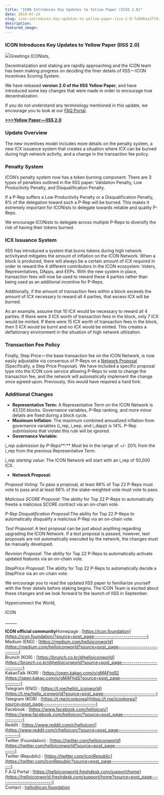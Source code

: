 ```yaml
---
title: "ICON Introduces Key Updates to Yellow Paper (IISS 2.0)"
date: 2019-07-24
slug: icon-introduces-key-updates-to-yellow-paper-iiss-2-0-fa008aa3f15d
description:
featured_image:
---
```


### ICON Introduces Key Updates to Yellow Paper (IISS 2.0)

![](https://cdn-images-1.medium.com/max/800/1*jNA72c3gIRXqsSxGud5B5A.png)Greetings ICONists,

Decentralization and staking are rapidly approaching and the ICON team has been making progress on deciding the finer details of IISS — ICON Incentives Scoring System.

We have released **version 2.0 of the IISS Yellow Paper**, and have introduced some key changes that were made in order to encourage true decentralization.

If you do not understand any terminology mentioned in this update, we encourage you to look at our [FAQ Portal](https://helloiconworld.freshdesk.com/).

[**>>>Yellow Paper — IISS 2.0**](https://m.icon.foundation/download/IISS_Paper_v2.0_EN.pdf)

### Update Overview

The new incentives model includes more details on the penalty system, a new ICX issuance system that creates a situation where ICX can be burned during high network activity, and a change in the transaction fee policy.

### Penalty System

ICON’s penalty system now has a token burning component. There are 3 types of penalties outlined in the IISS paper: Validation Penalty, Low Productivity Penalty, and Disqualification Penalty.

If a P-Rep suffers a Low Productivity Penalty or a Disqualification Penalty, 6% of the delegation toward such a P-Rep will be burned. This makes it extremely important for ICONists to delegate towards reliable and quality P-Reps.

We encourage ICONists to delegate across multiple P-Reps to diversify the risk of having their tokens burned.

### ICX Issuance System

IISS has introduced a system that burns tokens during high network activityand mitigates the amount of inflation on the ICON Network. When a block is produced, there will always be a certain amount of ICX required in order to reward the 4 different contributors in the ICON ecosystem: Voters, Representatives, DApps, and EEPs. With the new system in place, transaction fees will now be used to reward these 4 parties rather than being used as an additional incentive for P-Reps.

Additionally, if the amount of transaction fees within a block exceeds the amount of ICX necessary to reward all 4 parties, that excess ICX will be burned.

As an example, assume that 10 ICX would be necessary to reward all 4 parties. If there were 3 ICX worth of transaction fees in the block, only 7 ICX would be minted. If there were 15 ICX worth of transaction fees in the block, then 5 ICX would be burnt and no ICX would be minted. This creates a deflationary environment in the situation of high network utilization.

### Transaction Fee Policy

Finally, Step Price — the base transaction fee on the ICON Network, is now easily adjustable via consensus of P-Reps on a [Network Proposal](https://helloiconworld.freshdesk.com/a/solutions/articles/35000132164-network-proposal) (Specifically, a Step Price Proposal). We have included a specific proposal type into the ICON core service allowing P-Reps to vote to change the transaction fee, and the network will automatically implement the change once agreed upon. Previously, this would have required a hard fork.

### Additional Changes

* **Representative Term:** A Representative Term on the ICON Network is 43,120 blocks. Governance variables, P-Rep ranking, and more minor details are fixed during a block cycle.
* **Maximum Inflation**: The maximum combined annualized inflation from governance variables (i\_rep, i\_eep, and i\_dapp) is 14%. P-Rep submissions that violate this rule will be ignored.
* **Governance Variable:**

*i\_rep submission by P-Reps***:** Must be in the range of +/- 20% from the i\_rep from the previous Representative Term.

*i\_rep starting value*: The ICON Network will start with an i\_rep of 50,000 ICX.

* **Network Proposal:**

*Proposal Voting*: To pass a proposal, at least 66% of Top 22 P-Reps must vote to pass and at least 66% of the stake-weighted vote must vote to pass.

*Malicious SCORE Proposal:* The ability for Top 22 P-Reps to automatically freeze a malicious SCORE contract via an on-chain vote.

*P-Rep Disqualification Proposal*:The ability for Top 22 P-Reps to automatically disqualify a malicious P-Rep via an on-chain vote.

*Text Proposal*: A text proposal can be just about anything regarding upgrading the ICON Network. If a text proposal is passed, however, text proposals are not automatically executed by the network, the changes must be manually developed.

*Revision Proposal:* The ability for Top 22 P-Reps to automatically activate updated features via an on-chain vote.

*StepPrice Proposal*: The ability for Top 22 P-Reps to automatically decide a StepPrice via an on-chain vote.

We encourage you to read the updated IISS paper to familiarize yourself with the finer details before staking begins. The ICON Team is excited about these changes and we look forward to the launch of IISS in September.

Hyperconnect the World,

ICON

\_\_\_\_\_\_

**ICON official community**Homepage : [https://icon.foundation](https://icon.foundation/?source=post_page---------------------------)  
Medium (ENG) : [https://medium.com/helloiconworld](https://medium.com/helloiconworld?source=post_page---------------------------)  
Brunch (KOR) : [https://brunch.co.kr/@helloiconworld](https://brunch.co.kr/@helloiconworld?source=post_page---------------------------)  
KakaoTalk (KOR) : [https://open.kakao.com/o/gMAFhdS](https://open.kakao.com/o/gMAFhdS?source=post_page---------------------------)  
Telegram (ENG) : [https://t.me/hello\_iconworld](https://t.me/hello_iconworld?source=post_page---------------------------)  
Telegram (KOR) : [https://t.me/iconkorea](https://t.me/iconkorea?source=post_page---------------------------)  
Facebook : [https://www.facebook.com/helloicon/](https://www.facebook.com/helloicon/?source=post_page---------------------------)  
Reddit : [https://www.reddit.com/r/helloicon/](https://www.reddit.com/r/helloicon/?source=post_page---------------------------)  
Twitter (Foundation) : [https://twitter.com/helloiconworld](https://twitter.com/helloiconworld?source=post_page---------------------------)  
Twitter (Republic) : [https://twitter.com/IconRepublic](https://twitter.com/IconRepublic?source=post_page---------------------------)  
F.A.Q Portal : [https://helloiconworld.freshdesk.com/support/home](https://helloiconworld.freshdesk.com/support/home?source=post_page---------------------------)  
Contact : [hello@icon.foundation](http://hello@icon.foundation/?source=post_page---------------------------)

